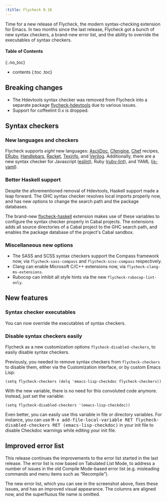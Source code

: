 ```yaml
---
:title: Flycheck 0.16
---
```


Time for a new release of Flycheck, the modern syntax-checking extension for
Emacs.  In two months since the last release, Flycheck got a bunch of new syntax
checkers, a brand-new error list, and the ability to override the executables of
syntax checkers.

#### Table of Contents ####
{:.no_toc}

* contents
{:toc .toc}

## Breaking changes ##

* The Hdevtools syntax checker was removed from Flycheck into a separate package
  [flycheck-hdevtools][] due to various issues.
* Support for coffeelint 0.x is dropped.

[flycheck-hdevtools]: https://github.com/flycheck/flycheck-hdevtools

## Syntax checkers ##

### New languages and checkers ###

Flycheck supports *eight* new languages: [AsciiDoc][], [Cfengine][], [Chef][]
recipes, [ERuby][], [Handlebars][], [Racket][], [Texinfo][], and [Verilog].
Additionally, there are a new syntax checker for Javascript ([eslint][]), Ruby
([ruby-lint][]), and YAML ([js-yaml][]).

[AsciiDoc]: http://asciidoc.org/
[Cfengine]: http://cfengine.com/
[Chef]: https://www.getchef.com/
[ERuby]: http://www.kuwata-lab.com/erubis/
[Handlebars]: http://handlebarsjs.com/
[Racket]: http://racket-lang.org/
[Texinfo]: https://www.gnu.org/software/texinfo
[Verilog]: https://en.wikipedia.org/wiki/Verilog
[eslint]: https://github.com/eslint/eslint
[ruby-lint]: https://github.com/YorickPeterse/ruby-lint
[js-yaml]: https://github.com/nodeca/js-yaml

### Better Haskell support ###

Despite the aforementioned removal of Hdevtools, Haskell support made a leap
forward.  The GHC syntax checker resolves local imports properly now, and has
new options to change the search path and the package databases.

The brand-new [flycheck-haskell][] extension makes use of these variables to
configure the syntax checker properly in Cabal projects.  The extensions adds
all source directories of a Cabal project to the GHC search path, and enables
the package database of the project's Cabal sandbox.

[flycheck-haskell]: https://github.com/flycheck/flycheck-haskell

### Miscellaneous new options ###

* The SASS and SCSS syntax checkers support the Compass framework now, via
  `flycheck-sass-compass` and `flycheck-scss-compass` respectively.
* Clang can enable Microsoft C/C++ extensions now, via
  `flycheck-clang-ms-extensions`.
* Rubocop can inhibit all style hints via the new `flycheck-rubocop-lint-only`.

## New features ##

### Syntax checker executables ###

You can now override the executables of syntax checkers.

### Disable syntax checkers easily ###

Flycheck as a new customization options `flycheck-disabled-checkers`, to
easily disable syntax checkers.

Previously, you needed to remove syntax checkers from `flycheck-checkers` to
disable them, either via the Customization interface, or by custom Emacs Lisp:

    (setq flycheck-checkers (delq 'emacs-lisp-checkdoc flycheck-checkers))

With the new variable, there is no need for this convoluted code anymore.
Instead, just set the variable:

    (setq flycheck-disabled-checkers '(emacs-lisp-checkdoc))

Even better, you can easily use this variable in file or directory variables.
For instance, you can use <kbd>M-x add-file-local-variable RET
flycheck-disabled-checkers RET (emacs-lisp-checkdoc)</kbd> in your init file to
disable Checkdoc warnings while editing your init file.

## Improved error list ##

This release continues the improvements to the error list started in the last
release.  The error list is now based on Tabulated List Mode, to address a
number of issues in the old Compile Mode-based error list (e.g. misleading
commands and menu items such as “Recompile”).

The new error list, which you can see in the screenshot above, fixes these
issues, and has an improved visual appearance.  The columns are aligned now, and
the superfluous file name is omitted.
